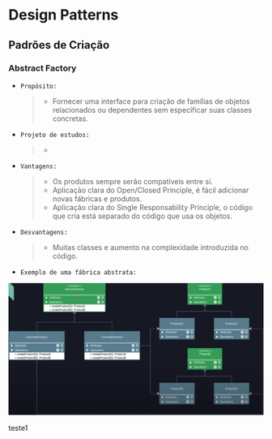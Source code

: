 # Design Patterns

## Padrões de Criação

### Abstract Factory
 * `Propósito:` 
   >- Fornecer uma interface para criação de famílias de objetos relacionados ou dependentes sem especificar suas classes concretas.
 * `Projeto de estudos:` 
   >- 
 * `Vantagens:` 
   >- Os produtos sempre serão compatíveis entre si.
   >- Aplicação clara do Open/Closed Principle, é fácil adicionar novas fábricas e produtos.
   >- Aplicação clara do Single Responsability Principle, o código que cria está separado do código que usa os objetos.
 * `Desvantagens:`
   >- Muitas classes e aumento na complexidade introduzida no código.
   
   
 * `Exemplo de uma fábrica abstrata:`

 <img src="src/main/resources/imgs/absFactory.png">

teste1